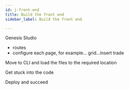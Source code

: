 ```yaml
---
id: j-front-end
title: Build the front end
sidebar_label: Build the front end

---
```


Genesis Studio

* routes
* configure each page, for example... grid...insert trade

Move to CLI and load the files to the required location

Get stuck into the code

Deploy and succeed